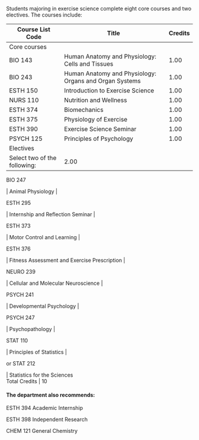 Students majoring in exercise science complete eight core courses and two
electives. The courses include:

Course List  Code  |  Title  |  Credits  
---|---|---  
Core courses  |  
BIO 143  |  Human Anatomy and Physiology: Cells and Tissues  |  1.00  
BIO 243  |  Human Anatomy and Physiology: Organs and Organ Systems  |  1.00  
ESTH 150  |  Introduction to Exercise Science  |  1.00  
NURS 110  |  Nutrition and Wellness  |  1.00  
ESTH 374  |  Biomechanics  |  1.00  
ESTH 375  |  Physiology of Exercise  |  1.00  
ESTH 390  |  Exercise Science Seminar  |  1.00  
PSYCH 125  |  Principles of Psychology  |  1.00  
Electives  |  
Select two of the following:  |  2.00  
  
BIO 247

|  Animal Physiology  |  
  
ESTH 295

|  Internship and Reflection Seminar  |  
  
ESTH 373

|  Motor Control and Learning  |  
  
ESTH 376

|  Fitness Assessment and Exercise Prescription  |  
  
NEURO 239

|  Cellular and Molecular Neuroscience  |  
  
PSYCH 241

|  Developmental Psychology  |  
  
PSYCH 247

|  Psychopathology  |  
  
STAT 110

|  Principles of Statistics  |  
  
or STAT 212

|  Statistics for the Sciences  
Total Credits  |  10  
  
####  The department also recommends:

ESTH 394 Academic Internship

ESTH 398 Independent Research

CHEM 121 General Chemistry

